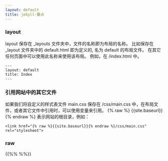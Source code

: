 ```yaml
---
layout: default
title: jekyll-要点
---
```


### layout
layout 保存在 _layouts 文件夹中，文件的名称即为布局的名称。
比如保存在 _layout 文件夹中的 default.html 即为定义的, 名为 default 的布局文件。
在其它任何页面中可以使用此名称来使用该布局。
例如，在 /index.html 中。

    ---
    layout: default
    title: Index
    ---

### 引用网站中的其它文件
如果我们将自定义的样式表文件 main.css 保存在 /css/main.css 中，在布局文件，或者其它文件中引用时，可以使用变量来引用。
{% raw %} {{site.baseurl}} {% endraw %} 表示网站的根目录，例如：

    <link href="{% raw %}{{site.baseurl}}{% endraw %}/css/main.css" rel="stylesheet">

### raw
{{%%  %%}}


 
